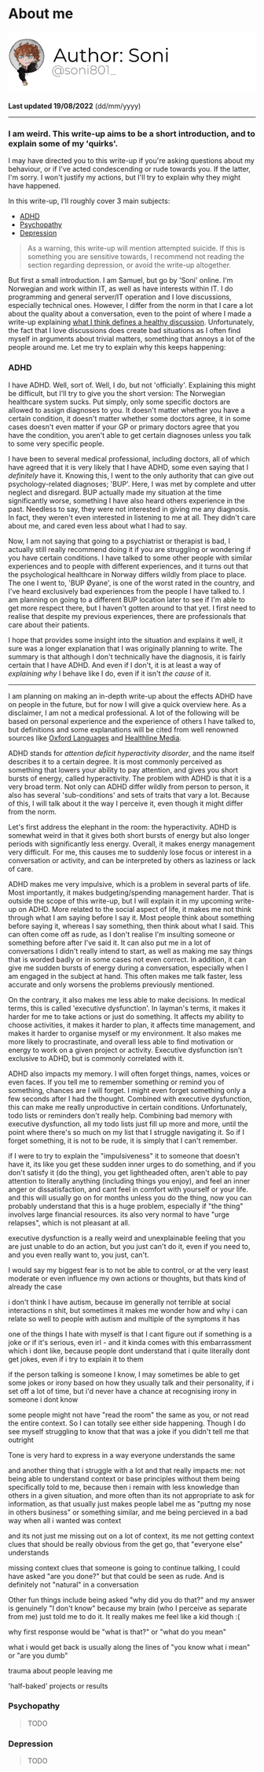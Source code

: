 # About me

[![Author](/assets/images/authors/Soni.png)](https://twitter.com/soni801_)

**Last updated 19/08/2022** (dd/mm/yyyy)

---

### I am weird. This write-up aims to be a short introduction, and to explain some of my 'quirks'.

I may have directed you to this write-up if you're asking questions about my behaviour, or if I've acted condescending
or rude towards you. If the latter, I'm sorry. I won't justify my actions, but I'll try to explain why they might have
happened.

In this write-up, I'll roughly cover 3 main subjects:
- [ADHD](#adhd)
- [Psychopathy](#psychopathy)
- [Depression](#depression)

> As a warning, this write-up will mention attempted suicide. If this is something you are sensitive towards, I
> recommend not reading the section regarding depression, or avoid the write-up altogether.

But first a small introduction. I am Samuel, but go by 'Soni' online. I'm Norwegian and work within IT, as well as have
interests within IT. I do programming and general server/IT operation and I love discussions, especially technical ones.
However, I differ from the norm in that I care a lot about the quality about a conversation, even to the point of where
I made a write-up explaining [what I think defines a healthy discussion](/healthy-discussion/). Unfortunately, the fact
that I love discussions does create bad situations as I often find myself in arguments about trivial matters, something
that annoys a lot of the people around me. Let me try to explain why this keeps happening:

### ADHD

I have ADHD. Well, sort of. Well, I do, but not 'officially'. Explaining this might be difficult, but I'll try to give
you the short version: The Norwegian healthcare system sucks. Put simply, only some specific doctors are allowed to
assign diagnoses to you. It doesn't matter whether you have a certain condition, it doesn't matter whether some doctors
agree, it in some cases doesn't even matter if your GP or primary doctors agree that you have the condition, you aren't
able to get certain diagnoses unless you talk to some very specific people.

I have been to several medical professional, including doctors, all of which have agreed that it is very likely that I
have ADHD, some even saying that I _definitely_ have it. Knowing this, I went to the only authority that can give out
psychology-related diagnoses; 'BUP'. Here, I was met by complete and utter neglect and disregard. BUP actually made my
situation at the time significantly worse, something I have also heard others experience in the past. Needless to say,
they were not interested in giving me any diagnosis. In fact, they weren't even interested in listening to me at all.
They didn't care about me, and cared even less about what I had to say.

Now, I am not saying that going to a psychiatrist or therapist is bad, I actually still really recommend doing it if you
are struggling or wondering if you have certain conditions. I have talked to some other people with similar experiences
and to people with different experiences, and it turns out that the psychological healthcare in Norway differs wildly
from place to place. The one I went to, 'BUP Øyane', is one of the worst rated in the country, and I've heard
exclusively bad experiences from the people I have talked to. I am planning on going to a different BUP location later
to see if I'm able to get more respect there, but I haven't gotten around to that yet. I first need to realise that
despite my previous experiences, there are professionals that care about their patients.

I hope that provides some insight into the situation and explains it well, it sure was a longer explanation that I was
originally planning to write. The summary is that although I don't technically have the diagnosis, it is fairly certain
that I have ADHD. And even if I don't, it is at least a way of _explaining why_ I behave like I do, even if it isn't
_the cause_ of it.

---

I am planning on making an in-depth write-up about the effects ADHD have on people in the future, but for now I will
give a quick overview here. As a disclaimer, I am not a medical professional. A lot of the following will be based on
personal experience and the experience of others I have talked to, but definitions and some explanations will be cited
from well renowned sources like [Oxford Languages](https://languages.oup.com/google-dictionary-en/) and
[Healthline Media](https://www.healthline.com/).

ADHD stands for _attention deficit hyperactivity disorder_, and the name itself describes it to a certain degree. It is
most commonly perceived as something that lowers your ability to pay attention, and gives you short bursts of energy,
called hyperactivity. The problem with ADHD is that it is a very broad term. Not only can ADHD differ wildly from person
to person, it also has several 'sub-conditions' and sets of traits that vary a lot. Because of this, I will talk about
it the way I perceive it, even though it might differ from the norm.

Let's first address the elephant in the room: the hyperactivity. ADHD is somewhat weird in that it gives both short
bursts of energy but also longer periods with significantly less energy. Overall, it makes energy management very
difficult. For me, this causes me to suddenly lose focus or interest in a conversation or activity, and can be
interpreted by others as laziness or lack of care.

ADHD makes me very impulsive, which is a problem in several parts of life. Most importantly, it makes budgeting/spending
management harder. That is outside the scope of this write-up, but I will explain it in my upcoming write-up on ADHD.
More related to the social aspect of life, it makes me not think through what I am saying before I say it. Most people
think about something before saying it, whereas I say something, then think about what I said. This can often come off
as rude, as I don't realise I'm insulting someone or something before after I've said it. It can also put me in a lot of
conversations I didn't really intend to start, as well as making me say things that is worded badly or in some cases
not even correct. In addition, it can give me sudden bursts of energy during a conversation, especially when I am 
engaged in the subject at hand. This often makes me talk faster, less accurate and only worsens the problems previously
mentioned.

On the contrary, it also makes me less able to make decisions. In medical terms, this is called 'executive dysfunction'.
In layman's terms, it makes it harder for me to take actions or just do something. It affects my ability to choose
activities, it makes it harder to plan, it affects time management, and makes it harder to organise myself or my
environment. It also makes me more likely to procrastinate, and overall less able to find motivation or energy to work
on a given project or activity. Executive dysfunction isn't exclusive to ADHD, but is commonly correlated with it.

ADHD also impacts my memory. I will often forget things, names, voices or even faces. If you tell me to remember
something or remind you of something, chances are I will forget. I might even forget something only a few seconds after
I had the thought. Combined with executive dysfunction, this can make me really unproductive in certain conditions.
Unfortunately, todo lists or reminders don't really help. Combining bad memory with executive dysfunction, all my todo
lists just fill up more and more, until the point where there's so much on my list that I struggle navigating it. So if
I forget something, it is not to be rude, it is simply that I can't remember.

[//]: # (Notes for later)

if I were to try to explain the "impulsiveness" it to someone that doesn't have it, its like you get these sudden inner urges to do something, and if you don't satisfy it (do the thing), you get lightheaded often, aren't able to pay attention to literally anything (including things you enjoy), and feel an inner anger or dissatisfaction, and cant feel in comfort with yourself or your life. and this will usually go on for months unless you do the thing, now you can probably understand that this is a huge problem, especially if "the thing" involves large financial resources. its also very normal to have "urge relapses", which is not pleasant at all.

executive dysfunction is a really weird and unexplainable feeling that you are just unable to do an action, but you just can't do it, even if you need to, and you even really want to, you just, can't.

I would say my biggest fear is to not be able to control, or at the very least moderate or even influence my own actions or thoughts, but thats kind of already the case

i don't think I have autism, because im generally not terrible at social interactions n shit, but sometimes it makes me wonder how and why i can relate so well to people with autism and multiple of the symptoms it has

one of the things I hate with myself is that I cant figure out if something is a joke or if it's serious, even irl - and it kinda comes with this embarrassment which i dont like, because people dont understand that i quite literally dont get jokes, even if i try to explain it to them

if the person talking is someone I know, I may sometimes be able to get some jokes or irony based on how they usually talk and their personality, if i set off a lot of time, but i'd never have a chance at recognising irony in someone i dont know

some people might not have "read the room" the same as you, or not read the entire context. So I can totally see either side happening. Though I do see myself struggling to know that that was a joke if you didn't tell me that outright

Tone is very hard to express in a way everyone understands the same

and another thing that i struggle with a lot and that really impacts me: not being able to understand context or base principles without them being specifically told to me, because then i remain with less knowledge than others in a given situation, and more often than its not appropriate to ask for information, as that usually just makes people label me as "puttng my nose in others business" or something similar, and me being percieved in a bad way when all i wanted was context

and its not just me missing out on a lot of context, its me not getting context clues that should be really obvious from the get go, that "everyone else" understands

missing context clues that someone is going to continue talking, I could have asked "are you done?" but that could be seen as rude. And is definitely not "natural" in a conversation

Other fun things include being asked "why did you do that?" and my answer is genuinely "I don't know" because my brain (who I perceive as separate from me) just told me to do it. It really makes me feel like a kid though :(

why first response would be "what is that?" or "what do you mean"

what i would get back is usually along the lines of "you know what i mean" or "are you dumb"

trauma about people leaving me

'half-baked' projects or results

### Psychopathy

> TODO

### Depression

> TODO
